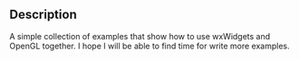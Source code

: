 ## Description

A simple collection of examples that show how to use wxWidgets and OpenGL together.
I hope I will be able to find time for write more examples.

